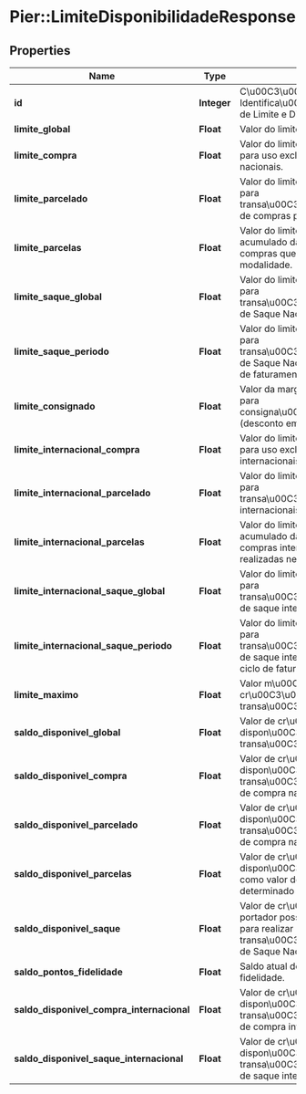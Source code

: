 # Pier::LimiteDisponibilidadeResponse

## Properties
Name | Type | Description | Notes
------------ | ------------- | ------------- | -------------
**id** | **Integer** | C\u00C3\u00B3digo de Identifica\u00C3\u00A7\u00C3\u00A3o de Limite e Disponibilidade (id). | [optional] 
**limite_global** | **Float** | Valor do limite de cr\u00C3\u00A9dito. | [optional] 
**limite_compra** | **Float** | Valor do limite de cr\u00C3\u00A9dito para uso exclusivo em compras nacionais. | [optional] 
**limite_parcelado** | **Float** | Valor do limite de cr\u00C3\u00A9dito para transa\u00C3\u00A7\u00C3\u00B5es de compras parceladas. | [optional] 
**limite_parcelas** | **Float** | Valor do limite de cr\u00C3\u00A9dito acumulado da soma das parcelas das compras que forem realizadas nesta modalidade. | [optional] 
**limite_saque_global** | **Float** | Valor do limite de cr\u00C3\u00A9dito para transa\u00C3\u00A7\u00C3\u00B5es de Saque Nacional. | [optional] 
**limite_saque_periodo** | **Float** | Valor do limite de cr\u00C3\u00A9dito para transa\u00C3\u00A7\u00C3\u00B5es de Saque Nacional dentro de cada ciclo de faturamento. | [optional] 
**limite_consignado** | **Float** | Valor da margem de cr\u00C3\u00A9dito para consigna\u00C3\u00A7\u00C3\u00B5es (desconto em folha). | [optional] 
**limite_internacional_compra** | **Float** | Valor do limite de cr\u00C3\u00A9dito para uso exclusivo em compras internacionais. | [optional] 
**limite_internacional_parcelado** | **Float** | Valor do limite de cr\u00C3\u00A9dito para transa\u00C3\u00A7\u00C3\u00B5es internacionais de compras parceladas. | [optional] 
**limite_internacional_parcelas** | **Float** | Valor do limite de cr\u00C3\u00A9dito acumulado da soma das parcelas das compras internacionais que forem realizadas nesta modalidade. | [optional] 
**limite_internacional_saque_global** | **Float** | Valor do limite de cr\u00C3\u00A9dito para transa\u00C3\u00A7\u00C3\u00B5es de saque internacional. | [optional] 
**limite_internacional_saque_periodo** | **Float** | Valor do limite de cr\u00C3\u00A9dito para transa\u00C3\u00A7\u00C3\u00B5es de saque internacional dentro de cada ciclo de faturamento. | [optional] 
**limite_maximo** | **Float** | Valor m\u00C3\u00A1ximo do limite de cr\u00C3\u00A9dito para realizar transa\u00C3\u00A7\u00C3\u00B5es. | [optional] 
**saldo_disponivel_global** | **Float** | Valor de cr\u00C3\u00A9dito dispon\u00C3\u00ADvel para transa\u00C3\u00A7\u00C3\u00B5es. | [optional] 
**saldo_disponivel_compra** | **Float** | Valor de cr\u00C3\u00A9dito dispon\u00C3\u00ADvel para transa\u00C3\u00A7\u00C3\u00B5es de compra nacional. | [optional] 
**saldo_disponivel_parcelado** | **Float** | Valor de cr\u00C3\u00A9dito dispon\u00C3\u00ADvel para transa\u00C3\u00A7\u00C3\u00B5es de compra nacional parcelada. | [optional] 
**saldo_disponivel_parcelas** | **Float** | Valor de cr\u00C3\u00A9dito dispon\u00C3\u00ADvel para utilizar como valor de parcelas Nacionais em um determinado ciclo de faturamento. | [optional] 
**saldo_disponivel_saque** | **Float** | Valor de cr\u00C3\u00A9dito que o portador possui dispon\u00C3\u00ADvel para realizar transa\u00C3\u00A7\u00C3\u00B5es de Saque Nacional. | [optional] 
**saldo_pontos_fidelidade** | **Float** | Saldo atual de pontos do programa de fidelidade. | [optional] 
**saldo_disponivel_compra_internacional** | **Float** | Valor de cr\u00C3\u00A9dito dispon\u00C3\u00ADvel para transa\u00C3\u00A7\u00C3\u00B5es de compra internacional. | [optional] 
**saldo_disponivel_saque_internacional** | **Float** | Valor de cr\u00C3\u00A9dito dispon\u00C3\u00ADvel para transa\u00C3\u00A7\u00C3\u00B5es de saque internacional. | [optional] 


